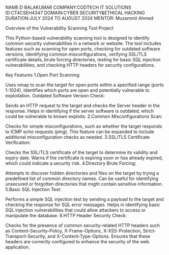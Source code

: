 NAME:D BALAKUMAR
COMPANY:CODTECH IT SOLUTIONS
ID:CT4CSEH4347
DOMAIN:CYBER SECURITY&ETHICAL HACKING
DURATION:JULY 2024 TO AUGUST 2024
MENTOR: Muzammil Ahmed



Overview of the Vulnerability Scanning Tool Project

This Python-based vulnerability scanning tool is designed to identify common security vulnerabilities in a network or website. The tool includes features such as scanning for open ports, checking for outdated software versions, identifying common misconfigurations, verifying SSL/TLS certificate details, brute forcing directories, testing for basic SQL injection vulnerabilities, and checking HTTP headers for security configurations.

Key Features
1.Open Port Scanning:

Uses nmap to scan the target for open ports within a specified range (ports 1-1024).
Identifies which ports are open and potentially vulnerable to exploitation.
Outdated Software Version Check:

Sends an HTTP request to the target and checks the Server header in the response.
Helps in identifying if the server software is outdated, which could be vulnerable to known exploits.
2.Common Misconfigurations Scan:

Checks for simple misconfigurations, such as whether the target responds to ICMP echo requests (ping).
This feature can be expanded to include additional misconfiguration checks as needed.
3.SSL/TLS Certificate Verification:

Checks the SSL/TLS certificate of the target to determine its validity and expiry date.
Warns if the certificate is expiring soon or has already expired, which could indicate a security risk.
4.Directory Brute Forcing:

Attempts to discover hidden directories and files on the target by trying a predefined list of common directory names.
Can be useful for identifying unsecured or forgotten directories that might contain sensitive information.
5.Basic SQL Injection Test:

Performs a simple SQL injection test by sending a payload to the target and checking the response for SQL error messages.
Helps in identifying basic SQL injection vulnerabilities that could allow attackers to access or manipulate the database.
6.HTTP Header Security Check:

Checks for the presence of common security-related HTTP headers such as Content-Security-Policy, X-Frame-Options, X-XSS-Protection, Strict-Transport-Security, and X-Content-Type-Options.
Ensures that these headers are correctly configured to enhance the security of the web application.
